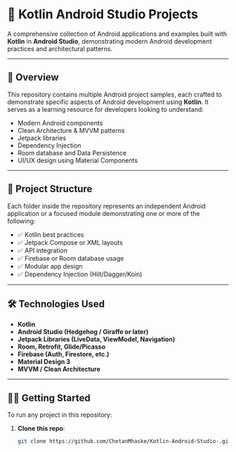 # 📱 Kotlin Android Studio Projects

A comprehensive collection of Android applications and examples built with **Kotlin** in **Android Studio**, demonstrating modern Android development practices and architectural patterns.

---

## 🚀 Overview

This repository contains multiple Android project samples, each crafted to demonstrate specific aspects of Android development using **Kotlin**. It serves as a learning resource for developers looking to understand:

- Modern Android components
- Clean Architecture & MVVM patterns
- Jetpack libraries
- Dependency Injection
- Room database and Data Persistence
- UI/UX design using Material Components

---

## 📂 Project Structure

Each folder inside the repository represents an independent Android application or a focused module demonstrating one or more of the following:

- ✅ Kotlin best practices
- ✅ Jetpack Compose or XML layouts
- ✅ API integration
- ✅ Firebase or Room database usage
- ✅ Modular app design
- ✅ Dependency Injection (Hilt/Dagger/Koin)

---

## 🛠️ Technologies Used

- **Kotlin**  
- **Android Studio (Hedgehog / Giraffe or later)**  
- **Jetpack Libraries (LiveData, ViewModel, Navigation)**  
- **Room, Retrofit, Glide/Picasso**  
- **Firebase (Auth, Firestore, etc.)**  
- **Material Design 3**  
- **MVVM / Clean Architecture**

---

## 🧑‍💻 Getting Started

To run any project in this repository:

1. **Clone this repo**:
   ```bash
   git clone https://github.com/ChetanMhaske/Kotlin-Android-Studio-.git
